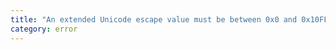 ```yaml
---
title: "An extended Unicode escape value must be between 0x0 and 0x10FFFF inclusive."
category: error
---
```

